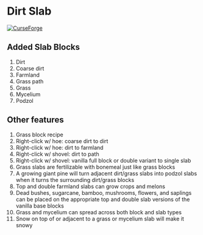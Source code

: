 # Dirt Slab

[![CurseForge](http://cf.way2muchnoise.eu/dirt-slab.svg)](https://www.curseforge.com/minecraft/mc-mods/dirt-slab)

## Added Slab Blocks

1. Dirt
1. Coarse dirt
1. Farmland
1. Grass path
1. Grass
1. Mycelium
1. Podzol

## Other features

1. Grass block recipe
1. Right-click w/ hoe: coarse dirt to dirt
1. Right-click w/ hoe: dirt to farmland
1. Right-click w/ shovel: dirt to path
1. Right-click w/ shovel: vanilla full block or double variant to single slab
1. Grass slabs are fertilizable with bonemeal just like grass blocks
1. A growing giant pine will turn adjacent dirt/grass slabs into podzol slabs when it turns the surrounding dirt/grass blocks
1. Top and double farmland slabs can grow crops and melons
1. Dead bushes, sugarcane, bamboo, mushrooms, flowers, and saplings can be placed on the appropriate top and double slab versions of the vanilla base blocks
1. Grass and mycelium can spread across both block and slab types
1. Snow on top of or adjacent to a grass or mycelium slab will make it snowy